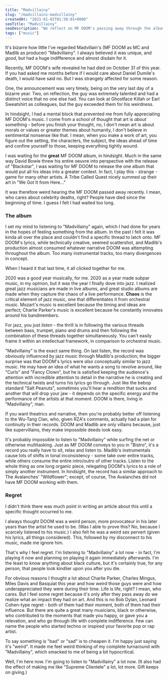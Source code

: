 ```yaml
---
title: "Madvillainy"
slug: "/madvillains-madvillainy"
createdAt: "2021-01-02T01:58:01+0000"
seoTitle: "Madvillainy"
seoDescription: "We reflect on MF DOOM's passing away through the album \"Madvillainy\"."
tags: ["music"]
---
```

It's bizarre how little I've regarded Madvillain's (MF DOOM as MC and Madlib as producer) "Madvillainy". I always believed it was unique, and *good*, but had a huge indifference and almost disdain for it.

Recently, MF DOOM's wife revealed he had died on October 31 of this year. If you had asked me months before if I would care about Daniel Dumile's death, I would have said no. But I was strangely affected for some reason.

One, the announcement was very timely, being on the very last day of a bizarre year. Two, on reflection, the guy was extremely talented and had a distinct voice that no one else had. You can look at Ghostface Killah or Earl Sweatshirt as colleagues, but the guy exceeded them for his weirdness.

In hindsight, I had a mental block that prevented me from fully appreciating MF DOOM's music. I come from a school of thought that art is *about* something - before you finish your thought, no, I don't mean art is about morals or values or greater themes about humanity, I don't believe in sentimental nonsense like that. I mean, when you make a work of art, you figure out the setting, the characters, the subject, the ideas ahead of time and confine yourself to those, keeping everything tightly wound.

I was waiting for the **great** MF DOOM album, in hindsight. Much in the same way David Bowie threw his entire oeuvre into perspective with the release of "Blackstar", I was waiting for MF DOOM to release the one album that would put all his ideas into a greater context. In fact, I play this - strange - game for many other artists. A Tribe Called Quest nicely summed up their art in "We Got It from Here..."

It was therefore weird hearing the MF DOOM passed away recently. I mean, who cares about celebrity deaths, right? People have died since the beginning of time. I guess I felt I had waited too long.

### The album

I set my mind to listening to "Madvillainy" again, which I had done for years in the hopes of feeling something from the album. In the past I felt it was kinda all over the place and couldn't find a specific thread to latch onto. MF DOOM's lyrics, while technically creative, seemed scattershot, and Madlib's production almost consumed whatever narrative DOOM was attempting throughout the album. Too many instrumental tracks, too many divergences in concept.

When I heard it that last time, it all clicked together for me.

2020 was a good year musically, for me. 2020 as a year made subpar music, in my opinion, but it was the year I finally dove into jazz. I realized great jazz musicians are made in live albums, and great studio albums are made when they capture the chaos of a live performance. **Chaos** is the critical element of jazz music, one that differentiates it from orchestral music. Mozart's music is excellent because the timing and ideas are perfect; Charlie Parker's music is excellent because he constantly innovates around his bandmembers.

For jazz, you just *listen* - the thrill is in following the various threads between bass, trumpet, piano and drums and then following the combination of these threads together simultaneously. You can't easily frame it within an intellectual framework, in comparison to orchestral music.

"Madvillainy" is the exact same thing. On last listen, the record was obviously influenced by jazz music through Madlib's production; the bigger surprise was that DOOM's lyrics were *also* conceptually similar to jazz music. He may have an idea of what he wants a song to revolve around, like "Curls" and "Fancy Clown", but he is satisfied keeping the audience's attention with incredible attention to detail in the narrative he is creating and the technical twists and turns his lyrics go through. Just like the bebop standard "Salt Peanuts", sometimes you'll hear a rendition that sucks and another that will drop your jaw - it depends on the specific energy and the performance of the artists at that moment. DOOM is there, living in "Madvillainy", man.

If you want theatrics and narrative, then you're probably better off listening to the Wu-Tang Clan, who, given RZA's comments, actually had a plan for continuity in their records. DOOM and Madlib are only villains because, just like supervillains, they make impossible deeds look easy.

It's probably impossible to listen to "Madvillainy" while surfing the net or otherwise multitasking. Just as MF DOOM conveys to you in "Bistro", it's a record you really have to sit, relax and listen to. Madlib's instrumentals cause lots of shifts in tonal inconsistency - some take over entire tracks, while others consume the entire intro/outro of other tracks. Listen to the whole thing as one long organic piece, relegating DOOM's lyrics to a role of simply another instrument. In hindsight, the record has a similar approach to The Avalanches' "Wildflower"; except, of course, The Avalanches did not have MF DOOM working with them.

### Regret

I didn't think there was much point in writing an article about this until a specific thought occurred to me.

I always thought DOOM was a weird person, more provocateur in his later years than the artist he used to be. (Was I able to prove this? No, because I scarcely listened to his music.) I also felt he was a weird sex pervert (given his lyrics, all things considered). This, followed by my disconnect to his music, made me ignore him.

That's why I feel regret. I'm listening to "Madvillainy" a lot now - in fact, I'm playing it now and planning on playing it again immediately afterwards. I'm the least to know anything about black culture, but it's certainly true, for any person, that people look kindlier upon you after you die.

For obvious reasons I thought a lot about Charlie Parker, Charles Mingus, Miles Davis and Basquiat this year and how *weird* those guys were and how underappreciated they were during their time. Life is life, right? I mean, who cares. But I feel some regret because it's only after they pass away do we realize what an impact they had on art. And this is no Bob Dylan, Leonard Cohen-type regret - both of them had their moment, both of them had their influence. But there are quite a great many musicians, black or otherwise, who contributed to the moments that made you happy, or gave you a relevation, and who go through life with complete indifference. Few can name the people who started techno or inspired your favorite pop or rap artist.

To say something is "bad" or "sad" is to cheapen it. I'm happy just saying it's "weird". It made me feel weird thinking of my complete turnaround with "Madvillainy", which smacked to me of being a bit hypocritical.

Well, I'm here now. I'm going to listen to "Madvillainy" a lot now. (It also had the effect of making me like "Supreme Clientele" a lot, lot more. Gift keeps on giving.)